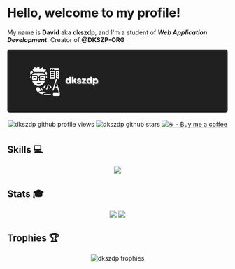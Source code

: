 # Hello, welcome to my profile!

My name is **David** aka **dkszdp**, and I'm a student of ***Web Application Development***. Creator of **@DKSZP-ORG**

<p align="center"> <img src="../img/NuevoBanner-dkszdp.png" alt="dkszdp_banner" style="border-radius: 5px" /> </p>

<p align="center"> <img src="https://komarev.com/ghpvc/?username=dkszdp&label=Profile%20visits&color=202020&style=for-the-badge" alt="dkszdp github profile views" /> <img src="https://img.shields.io/github/stars/dkszdp?color=202020&label=Stars&style=for-the-badge" alt="dkszdp github stars" /> <a href="https://www.buymeacoffee.com/dkszdp"><img src="https://img.shields.io/badge/☕-Buy_me_a_coffee-202020?style=for-the-badge" alt="☕ - Buy me a coffee" /></a> </p>

## Skills :computer:
<p align="center"> <img src="https://skillicons.dev/icons?i=arduino,bash,bootstrap,cs,css,discord,bots,docker,git,github,html,java,js,jquery,linux,md,mongodb,mysql,nodejs,php,postgres,powershell,py,raspberrypi,regex,unity,vercel,vue&perline=14" /> </p>

## Stats :mortar_board:
<p align="center"> <img src="https://github-readme-stats.vercel.app/api?username=dkszdp&show_icons=true&theme=dark&title_color=ffffff&text_color=ffffff&hide_border=true&locale=en&include_all_commits=false&count_private=true" /> <img height="195" src="https://github-readme-stats.vercel.app/api/top-langs/?username=dkszdp&layout=donut&theme=dark&locale=en&title_color=ffffff&text_color=ffffff&hide_border=true" /> </p>


## Trophies :trophy:
<p align="center"><img src="https://github-profile-trophy.vercel.app/?username=dkszdp&theme=discord&no-frame=true&margin-w=4&column=-1" alt="dkszdp trophies"/></p>